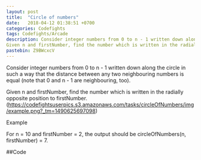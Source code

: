 ```yaml
---
layout: post
title:  "Circle of numbers"
date:   2018-04-12 01:38:51 +0700
categories: Codefights
tags: Codefights/Arcade
description: Consider integer numbers from 0 to n - 1 written down along the circle in such a way that the distance between any two neighbouring numbers is equal (note that 0 and n - 1 are neighbouring, too).
Given n and firstNumber, find the number which is written in the radially opposite position to firstNumber.
pastebin: Z9BWcxcV
---
```

Consider integer numbers from 0 to n - 1 written down along the circle in such a way that the distance between any two neighbouring numbers is equal (note that 0 and n - 1 are neighbouring, too).

Given n and firstNumber, find the number which is written in the radially opposite position to firstNumber.
(https://codefightsuserpics.s3.amazonaws.com/tasks/circleOfNumbers/img/example.png?_tm=1490625697098)

Example

For n = 10 and firstNumber = 2, the output should be
circleOfNumbers(n, firstNumber) = 7.

##Code


